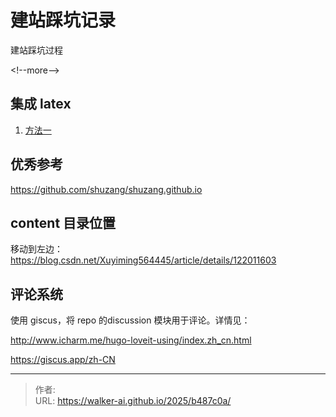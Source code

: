 # 建站踩坑记录


建站踩坑过程

&lt;!--more--&gt;

## 集成 latex

1. [方法一](https://aikenh.cn/posts/%E5%88%9D%E5%A7%8B%E5%8C%96%E8%AE%BE%E7%BD%AEpapermod%E4%B8%BB%E9%A2%98%E7%9A%84%E5%9F%BA%E7%A1%80%E5%8A%9F%E8%83%BD/#render-latex-%e6%94%af%e6%8c%81%e6%b8%b2%e6%9f%93-latex)

## 优秀参考

https://github.com/shuzang/shuzang.github.io

## content 目录位置

移动到左边：https://blog.csdn.net/Xuyiming564445/article/details/122011603

## 评论系统

使用 giscus，将 repo 的discussion 模块用于评论。详情见：

http://www.icharm.me/hugo-loveit-using/index.zh_cn.html

https://giscus.app/zh-CN


---

> 作者:   
> URL: https://walker-ai.github.io/2025/b487c0a/  

